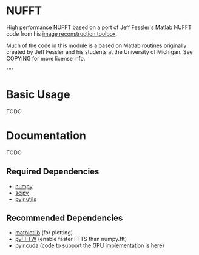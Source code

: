 NUFFT
=====
High performance NUFFT based on a port of Jeff Fessler's Matlab NUFFT code
from his [image reconstruction toolbox](https://web.eecs.umich.edu/~fessler/code/).

Much of the code in this module is a based on Matlab routines originally
created by Jeff Fessler and his students at the University of Michigan.  See
COPYING for more license info.

"""

Basic Usage
===========
TODO

Documentation
=============
TODO

Required Dependencies
---------------------
- [numpy](https://github.com/numpy/numpy)
- [scipy](https://scipy.org)
- [pyir.utils](https://github.com/grlee77/pyir.utils)

Recommended Dependencies
------------------------
- [matplotlib](https://matplotlib.org)  (for plotting)
- [pyFFTW](https://github.com/pyFFTW/pyFFTW) (enable faster FFTS than numpy.fft)
- [pyir.cuda](https://github.com/grlee77/pyir.cuda)  (code to support the GPU implementation is here)
